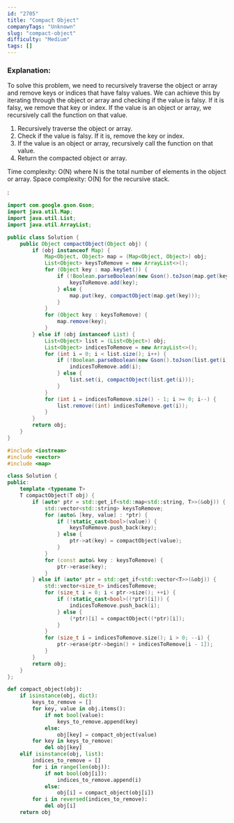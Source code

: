 ```yaml
---
id: "2705"
title: "Compact Object"
companyTags: "Unknown"
slug: "compact-object"
difficulty: "Medium"
tags: []
---
```


### Explanation:
To solve this problem, we need to recursively traverse the object or array and remove keys or indices that have falsy values. We can achieve this by iterating through the object or array and checking if the value is falsy. If it is falsy, we remove that key or index. If the value is an object or array, we recursively call the function on that value.

1. Recursively traverse the object or array.
2. Check if the value is falsy. If it is, remove the key or index.
3. If the value is an object or array, recursively call the function on that value.
4. Return the compacted object or array.

Time complexity: O(N) where N is the total number of elements in the object or array.
Space complexity: O(N) for the recursive stack.

:

```java
import com.google.gson.Gson;
import java.util.Map;
import java.util.List;
import java.util.ArrayList;

public class Solution {
    public Object compactObject(Object obj) {
        if (obj instanceof Map) {
            Map<Object, Object> map = (Map<Object, Object>) obj;
            List<Object> keysToRemove = new ArrayList<>();
            for (Object key : map.keySet()) {
                if (!Boolean.parseBoolean(new Gson().toJson(map.get(key)))) {
                    keysToRemove.add(key);
                } else {
                    map.put(key, compactObject(map.get(key)));
                }
            }
            for (Object key : keysToRemove) {
                map.remove(key);
            }
        } else if (obj instanceof List) {
            List<Object> list = (List<Object>) obj;
            List<Object> indicesToRemove = new ArrayList<>();
            for (int i = 0; i < list.size(); i++) {
                if (!Boolean.parseBoolean(new Gson().toJson(list.get(i)))) {
                    indicesToRemove.add(i);
                } else {
                    list.set(i, compactObject(list.get(i)));
                }
            }
            for (int i = indicesToRemove.size() - 1; i >= 0; i--) {
                list.remove((int) indicesToRemove.get(i));
            }
        }
        return obj;
    }
}
```

```cpp
#include <iostream>
#include <vector>
#include <map>

class Solution {
public:
    template <typename T>
    T compactObject(T obj) {
        if (auto* ptr = std::get_if<std::map<std::string, T>>(&obj)) {
            std::vector<std::string> keysToRemove;
            for (auto& [key, value] : *ptr) {
                if (!static_cast<bool>(value)) {
                    keysToRemove.push_back(key);
                } else {
                    ptr->at(key) = compactObject(value);
                }
            }
            for (const auto& key : keysToRemove) {
                ptr->erase(key);
            }
        } else if (auto* ptr = std::get_if<std::vector<T>>(&obj)) {
            std::vector<size_t> indicesToRemove;
            for (size_t i = 0; i < ptr->size(); ++i) {
                if (!static_cast<bool>((*ptr)[i])) {
                    indicesToRemove.push_back(i);
                } else {
                    (*ptr)[i] = compactObject((*ptr)[i]);
                }
            }
            for (size_t i = indicesToRemove.size(); i > 0; --i) {
                ptr->erase(ptr->begin() + indicesToRemove[i - 1]);
            }
        }
        return obj;
    }
};
```

```python
def compact_object(obj):
    if isinstance(obj, dict):
        keys_to_remove = []
        for key, value in obj.items():
            if not bool(value):
                keys_to_remove.append(key)
            else:
                obj[key] = compact_object(value)
        for key in keys_to_remove:
            del obj[key]
    elif isinstance(obj, list):
        indices_to_remove = []
        for i in range(len(obj)):
            if not bool(obj[i]):
                indices_to_remove.append(i)
            else:
                obj[i] = compact_object(obj[i])
        for i in reversed(indices_to_remove):
            del obj[i]
    return obj
```